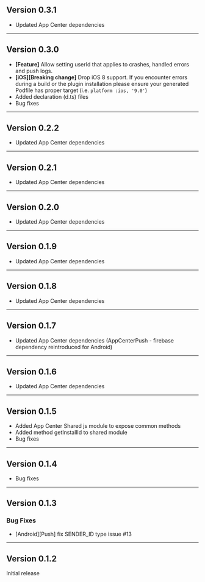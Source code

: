 ## Version 0.3.1

- Updated App Center dependencies
___

## Version 0.3.0

- **[Feature]** Allow setting userId that applies to crashes, handled errors and push logs.
- **[iOS][Breaking change]** Drop iOS 8 support. If you encounter errors during a build or the plugin installation please ensure your generated Podfile has proper target (i.e. `platform :ios, '9.0'`)
- Added declaration (d.ts) files
- Bug fixes
___

## Version 0.2.2

- Updated App Center dependencies
___

## Version 0.2.1

- Updated App Center dependencies
___

## Version 0.2.0

- Updated App Center dependencies
___

## Version 0.1.9

- Updated App Center dependencies
___

## Version 0.1.8

- Updated App Center dependencies
___

## Version 0.1.7

- Updated App Center dependencies (AppCenterPush - firebase dependency reintroduced for Android)

___

## Version 0.1.6

- Updated App Center dependencies

___

## Version 0.1.5

- Added App Center Shared js module to expose common methods
- Added method getInstallId to shared module
- Bug fixes

___

## Version 0.1.4

- Bug fixes

___

## Version 0.1.3

### Bug Fixes
- [Android][Push] fix SENDER_ID type issue #13

___

## Version 0.1.2

Initial release
